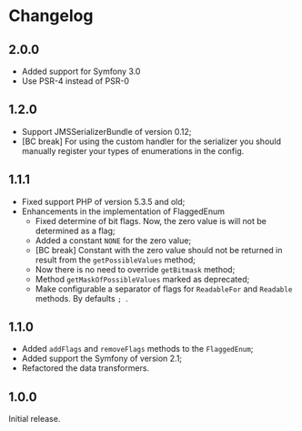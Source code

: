 Changelog
=========

2.0.0
-----

 * Added support for Symfony 3.0
 * Use PSR-4 instead of PSR-0

1.2.0
-----

 * Support JMSSerializerBundle of version 0.12;
 * [BC break] For using the custom handler for the serializer you should manually register
   your types of enumerations in the config.

1.1.1
-----

 * Fixed support PHP of version 5.3.5 and old;
 * Enhancements in the implementation of FlaggedEnum
   * Fixed determine of bit flags. Now, the zero value is will not be determined as a flag;
   * Added a constant `NONE` for the zero value;
   * [BC break] Constant with the zero value should not be returned in result from the `getPossibleValues` method;
   * Now there is no need to override `getBitmask` method;
   * Method `getMaskOfPossibleValues` marked as deprecated;
   * Make configurable a separator of flags for `ReadableFor` and `Readable` methods. By defaults `; `.

1.1.0
-----

 * Added `addFlags` and `removeFlags` methods to the `FlaggedEnum`;
 * Added support the Symfony of version 2.1;
 * Refactored the data transformers.

1.0.0
-----

Initial release.
